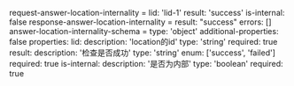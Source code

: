request-answer-location-internality =
  lid: 'lid-1'
  result: 'success'
  is-internal: false
response-answer-location-internality =
  result: "success"
  errors: []
answer-location-internality-schema =
  type: 'object'
  additional-properties: false
  properties:
    lid:
      description: 'location的id'
      type: 'string'
      required: true
    result:
      description: '检查是否成功'
      type: 'string'
      enum: ['success', 'failed']
      required: true
    is-internal:
      description: '是否为内部'
      type: 'boolean'
      required: true
